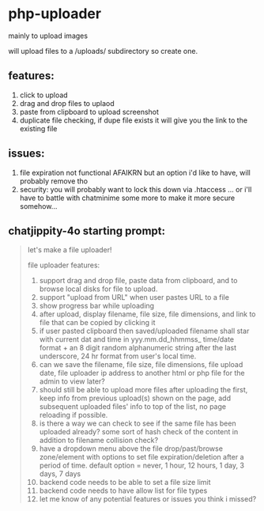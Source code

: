 # php-uploader
mainly to upload images

will upload files to a /uploads/ subdirectory so create one.

## features:
1. click to upload
2. drag and drop files to uplaod
3. paste from clipboard to upload screenshot
4. duplicate file checking, if dupe file exists it will give you the link to the existing file

## issues:
1. file expiration not functional AFAIKRN but an option i'd like to have, will probably remove tho
2. security: you will probably want to lock this down via .htaccess ... or i'll have to battle with chatminime some more to make it more secure somehow...

## chatjippity-4o starting prompt:
> let's make a file uploader!
>
> file uploader features:
> 1. support drag and drop file, paste data from clipboard, and to browse local disks for file to upload.
> 2. support "upload from URL" when user pastes URL to a file
> 3. show progress bar while uploading
> 4. after upload, display filename, file size, file dimensions, and link to file that can be copied by clicking it
> 5. if user pasted clipboard then saved/uploaded filename shall star with current dat and time in yyy.mm.dd_hhmmss_ time/date format + an 8 digit random alphanumeric string after the last underscore, 24 hr format from user's local time.
> 6. can we save the filename, file size, file dimensions, file upload date, file uploader ip address to another html or php file for the admin to view later?
> 7. should still be able to upload more files after uploading the first, keep info from previous upload(s) shown on the page, add subsequent uploaded files' info to top of the list, no page reloading if possible.
> 8. is there a way we can check to see if the same file has been uploaded already? some sort of hash check of the content in addition to filename collision check?
> 9. have a dropdown menu above the file drop/past/browse zone/element with options to set file expiration/deletion after a period of time.  default option = never, 1 hour, 12 hours, 1 day, 3 days, 7 days
> 10. backend code needs to be able to set a file size limit
> 11. backend code needs to have allow list for file types
> 12. let me know of any potential features or issues you think i missed?

